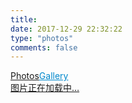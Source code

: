 ```yaml
---
title: 
date: 2017-12-29 22:32:22
type: "photos"
comments: false
---
```

<link rel="stylesheet" href="./ins.css">
 <link rel="stylesheet" href="./photoswipe.css"> 
<link rel="stylesheet" href="./default-skin/default-skin.css"> 
<div class="photos-btn-wrap">
  <a class="photos-btn active" href="javascript:void(0)" target="_blank" rel="external">Photos</a><a class="photos-btn" target="_blank" href="http://wp.yanss.top/" style="color:#08c; border-bottom:1px #999">Gallery</a>
</div>
<div class="instagram itemscope">
  <a href="http://blog.yanss.top" target="_blank" class="open-ins">图片正在加载中…</a>
</div>
 
<script>
  (function() {
    var loadScript = function(path) {
      var $script = document.createElement('script')
      document.getElementsByTagName('body')[0].appendChild($script)
      $script.setAttribute('src', path)
    }
    setTimeout(function() {
        loadScript('./ins.js')
    }, 0)
  })()
</script>